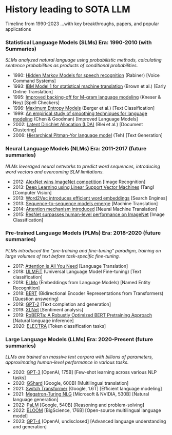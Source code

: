 # History leading to SOTA LLM

Timeline from 1990-2023 ...with key breakthroughs, papers, and popular applications

### Statistical Language Models (SLMs) Era: 1990-2010 (with Summaries)

*SLMs analyzed natural language using probabilistic methods, calculating sentence probabilities as products of conditional probabilities.*

- 1990: [Hidden Markov Models for speech recognition](SLM_Hidden-Markov-Models-for-Speech-Recognition.md) (Rabiner) [Voice Command Systems]    
- 1993: [IBM Model 1 for statistical machine translation](SLM_Mathematics-of-Statistical-Machine-Translation.md) (Brown et al.) [Early Online Translation]    
- 1995: [Improved backing-off for M-gram language modeling](SLM_IMPROVED-BACKING-OFF-FOR-M-GRAM-LANGUAGE-MODELING.md) (Kneser & Ney) [Spell Checkers]    
- 1996: [Maximum Entropy Models](SLM_Maximum-Entropy-Approach-NLP.md) (Berger et al.) [Text Classification]    
- 1999: [An empirical study of smoothing techniques for language modeling](SLM_empirical-study-of-smoothing-techniques-for-language-modeling.md) (Chen & Goodman) [Improved Language Models]    
- 2002: [Latent Dirichlet Allocation (LDA)](SLM_Latent-Dirichlet-Allocation.md) (Blei et al.) [Document Clustering]    
- 2006: [Hierarchical Pitman-Yor language model](SLM_A-Hierarchical-Bayesian-Language-Model-based-on-Pitman-Yor-Processes.md) (Teh) [Text Generation]

### Neural Language Models (NLMs) Era: 2011-2017  (future summaries)

*NLMs leveraged neural networks to predict word sequences, introducing word vectors and overcoming SLM limitations.*

- 2012: [AlexNet wins ImageNet competition](https://papers.nips.cc/paper_files/paper/2012/file/c399862d3b9d6b76c8436e924a68c45b-Paper.pdf) [Image Recognition]    
- 2013: [Deep Learning using Linear Support Vector Machines](https://arxiv.org/pdf/1306.0239) (Tang) [Computer Vision]    
- 2013: [Word2Vec introduces efficient word embeddings](https://arxiv.org/pdf/1301.3781) [Search Engines]    
- 2013: [Sequence-to-sequence models emerge](https://arxiv.org/abs/1409.3215) [Machine Translation]    
- 2014: [Attention mechanism introduced](https://arxiv.org/abs/1409.0473) [Neural Machine Translation]    
- 2015: [ResNet surpasses human-level performance on ImageNet](https://ieeexplore.ieee.org/document/7780459) [Image Classification]
    

### Pre-trained Language Models (PLMs) Era: 2018-2020  (future summaries)

*PLMs introduced the "pre-training and fine-tuning" paradigm, training on large volumes of text before task-specific fine-tuning.*

- 2017: [Attention is All You Need](https://arxiv.org/abs/1706.03762) [Language Translation]    
- 2018: [ULMFiT](https://paperswithcode.com/method/ulmfit) (Universal Language Model Fine-tuning) [Text classification]    
- 2018: [ELMo](https://paperswithcode.com/method/elmo) (Embeddings from Language Models) [Named Entity Recognition]    
- 2018: [BERT](https://aclanthology.org/N19-1423.pdf) (Bidirectional Encoder Representations from Transformers) [Question answering]    
- 2019: [GPT-2](https://openai.com/index/better-language-models/) [Text completion and generation]    
- 2019: [XLNet](https://www.semanticscholar.org/paper/XLNet-Transfer-Learning-Model-for-Sentimental-Dhivyaa-Nithya/4b402bc52446f018f3fe7a859d0cd03027c91e5a) [Sentiment analysis]    
- 2019: [RoBERTa: A Robustly Optimized BERT Pretraining Approach](https://arxiv.org/abs/1907.11692) [Natural language inference]    
- 2020: [ELECTRA](https://openreview.net/pdf?id=r1xMH1BtvB) [Token classification tasks]
    
### Large Language Models (LLMs) Era: 2020-Present  (future summaries)

*LLMs are trained on massive text corpora with billions of parameters, approximating human-level performance in various tasks.*

- 2020: [GPT-3](https://proceedings.neurips.cc/paper/2020/file/1457c0d6bfcb4967418bfb8ac142f64a-Paper.pdf) [OpenAI, 175B] [Few-shot learning across various NLP tasks]    
- 2020: [GShard](https://arxiv.org/abs/2006.16668) [Google, 600B] [Multilingual translation]    
- 2021: [Switch Transformer](https://arxiv.org/abs/2101.03961) [Google, 1.6T] [Efficient language modeling]    
- 2021: [Megatron-Turing NLG](https://arxiv.org/abs/2201.11990) [Microsoft & NVIDIA, 530B] [Natural language generation]    
- 2022: [PaLM](https://research.google/blog/pathways-language-model-palm-scaling-to-540-billion-parameters-for-breakthrough-performance/) [Google, 540B] [Reasoning and problem-solving]    
- 2022: [BLOOM](https://arxiv.org/abs/2211.05100) [BigScience, 176B] [Open-source multilingual language model]    
- 2023: [GPT-4](https://arxiv.org/abs/2303.08774) [OpenAI, undisclosed] [Advanced language understanding and generation]
